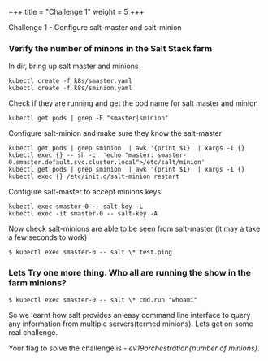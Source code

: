 +++
title = "Challenge 1"
weight = 5
+++

Challenge 1 - Configure salt-master and salt-minion

### 

### Verify the number of minons in the Salt Stack farm

In dir, bring up salt master and minions 

```
kubectl create -f k8s/smaster.yaml
kubectl create -f k8s/sminion.yaml
```

Check if they are running and get the pod name for salt master and minion

```
kubectl get pods | grep -E "smaster|sminion" 
```


Configure salt-minion and make sure they know the salt-master

```
kubectl get pods | grep sminion  | awk '{print $1}' | xargs -I {} kubectl exec {} -- sh -c  'echo "master: smaster-0.smaster.default.svc.cluster.local">/etc/salt/minion'
kubectl get pods | grep sminion  | awk '{print $1}' | xargs -I {} kubectl exec {} /etc/init.d/salt-minion restart
```

Configure salt-master to accept minions keys

```
kubectl exec smaster-0 -- salt-key -L
kubectl exec -it smaster-0 -- salt-key -A
```

Now check salt-minions are able to be seen from salt-master (it may a take a few seconds to work)

```
$ kubectl exec smaster-0 -- salt \* test.ping
```

### Lets Try one more thing. Who all are running the show in the farm minions?

```
$ kubectl exec smaster-0 -- salt \* cmd.run "whoami"
```

So we learnt how salt provides an easy command line interface to query any information from multiple servers(termed minions). Lets get on some real challenge.

Your flag to solve the challenge is - *ev19orchestration{number of minions}*. 
